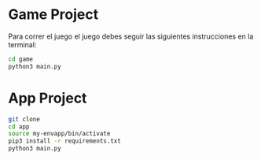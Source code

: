 # Game Project

Para correr el juego el juego debes seguir las siguientes instrucciones en la terminal: 

```sh
cd game
python3 main.py
```

# App Project

```sh
git clone
cd app
source my-envapp/bin/activate
pip3 install -r requirements.txt
python3 main.py
```
